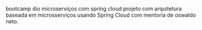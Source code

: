 bootcamp dio microserviços com spring cloud
projeto com arquitetura baseada em microsserviços usando Spring Cloud com mentoria de oswaldo neto.